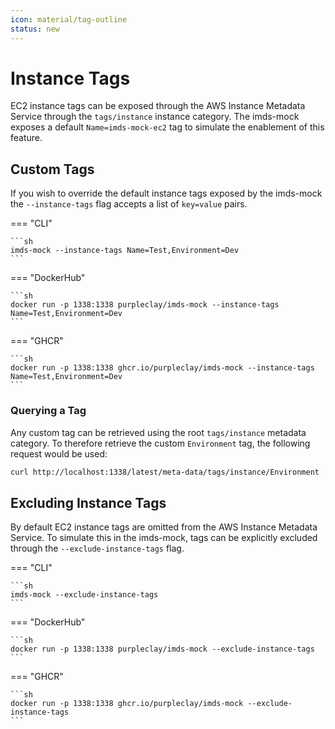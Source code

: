 ```yaml
---
icon: material/tag-outline
status: new
---
```


# Instance Tags

EC2 instance tags can be exposed through the AWS Instance Metadata Service through the `tags/instance` instance category. The imds-mock exposes a default `Name=imds-mock-ec2` tag to simulate the enablement of this feature.

## Custom Tags

If you wish to override the default instance tags exposed by the imds-mock the `--instance-tags` flag accepts a list of `key=value` pairs.

=== "CLI"

    ```sh
    imds-mock --instance-tags Name=Test,Environment=Dev
    ```

=== "DockerHub"

    ```sh
    docker run -p 1338:1338 purpleclay/imds-mock --instance-tags Name=Test,Environment=Dev
    ```

=== "GHCR"

    ```sh
    docker run -p 1338:1338 ghcr.io/purpleclay/imds-mock --instance-tags Name=Test,Environment=Dev
    ```

### Querying a Tag

Any custom tag can be retrieved using the root `tags/instance` metadata category. To therefore retrieve the custom `Environment` tag, the following request would be used:

```sh
curl http://localhost:1338/latest/meta-data/tags/instance/Environment
```

## Excluding Instance Tags

By default EC2 instance tags are omitted from the AWS Instance Metadata Service. To simulate this in the imds-mock, tags can be explicitly excluded through the `--exclude-instance-tags` flag.

=== "CLI"

    ```sh
    imds-mock --exclude-instance-tags
    ```

=== "DockerHub"

    ```sh
    docker run -p 1338:1338 purpleclay/imds-mock --exclude-instance-tags
    ```

=== "GHCR"

    ```sh
    docker run -p 1338:1338 ghcr.io/purpleclay/imds-mock --exclude-instance-tags
    ```
